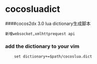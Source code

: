 cocosluadict
============

####cocos2dx 3.0 lua dictionary生成脚本

    新增websocket,xmlhttprequest api

### add the dictionary to your vim 

        set dictionary+=$path/cocoslua.dict
